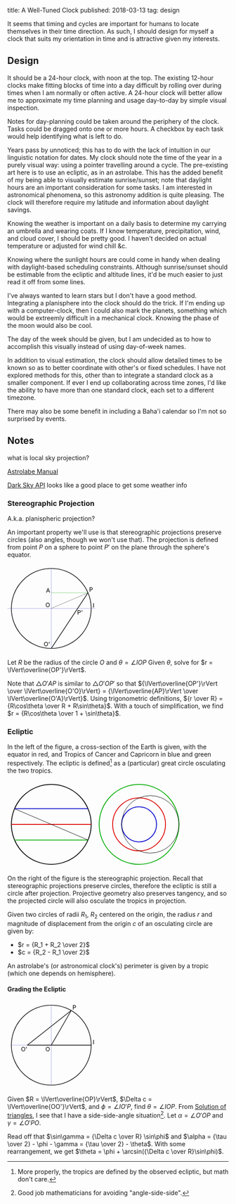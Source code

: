 title: A Well-Tuned Clock
published: 2018-03-13
tag: design

It seems that timing and cycles are important for humans to locate themselves in their time direction.
As such, I should design for myself a clock that suits my orientation in time and is attractive given my interests.

## Design

It should be a 24-hour clock, with noon at the top.
The existing 12-hour clocks make fitting blocks of time into a day difficult by rolling over during times when I am normally or often active.
A 24-hour clock will better allow me to approximate my time planning and usage day-to-day by simple visual inspection.

Notes for day-planning could be taken around the periphery of the clock.
Tasks could be dragged onto one or more hours.
A checkbox by each task would help identifying what is left to do.

Years pass by unnoticed; this has to do with the lack of intuition in our linguistic notation for dates.
My clock should note the time of the year in a purely visual way: using a pointer travelling around a cycle.
The pre-existing art here is to use an ecliptic, as in an astrolabe.
This has the added benefit of my being able to visually estimate sunrise/sunset; note that daylight hours are an important consideration for some tasks.
I am interested in astronomical phenomena, so this astronomy addition is quite pleasing.
The clock will therefore require my latitude and information about daylight savings.

Knowing the weather is important on a daily basis to determine my carrying an umbrella and wearing coats.
If I know temperature, precipitation, wind, and cloud cover, I should be pretty good.
I haven't decided on actual temperature or adjusted for wind chill &c.

Knowing where the sunlight hours are could come in handy when dealing with daylight-based scheduling constraints.
Although sunrise/sunset should be estimable from the ecliptic and altitude lines, it'd be much easier to just read it off from some lines.

I've always wanted to learn stars but I don't have a good method.
Integrating a planisphere into the clock should do the trick.
If I'm ending up with a computer-clock, then I could also mark the planets, something which would be extreemly difficult in a mechanical clock.
Knowing the phase of the moon would also be cool.

The day of the week should be given, but I am undecided as to how to accomplish this visually instead of using day-of-week names.

In addition to visual estimation, the clock should allow detailed times to be known so as to better coordinate with other's or fixed schedules.
I have not explored methods for this, other than to integrate a standard clock as a smaller component.
If ever I end up collaborating across time zones, I'd like the ability to have more than one standard clock, each set to a different timezone.

There may also be some benefit in including a Baha'i calendar so I'm not so surprised by events.


## Notes

what is local sky projection?

[Astrolabe Manual](/static/supplements/papers/Astrolabe_the_Missing_Manual.pdf)

[Dark Sky API](https://darksky.net/dev) looks like a good place to get some weather info


### Stereographic Projection

A.k.a. planispheric projection?

An important property we'll use is that stereographic projections preserve circles (also angles, though we won't use that).
The projection is defined from point $P$ on a sphere to point $P'$ on the plane through the sphere's equator.

<svg width=200 height=200 viewBox="-1.1 -1.1 2.2 2.2">
    <circle cx=0 cy=0 r=1 fill=none stroke=#000 stroke-width=0.015 />
    <line x1=-1.1 y1=0 x2=1.1 y2=0 stroke=#44C stroke-width=0.005 />
    <line x1=0 y1=-1 x2=0 y2=1 stroke=#44C stroke-width=0.005 />
    <line x1=0 y1=0 x2=0.920 y2=-0.391 stroke=#000 stroke-width=0.005 />
    <line x1=0 y1=1 x2=0.920 y2=-0.391 stroke=#000 stroke-width=0.015 />
    <text x=-0.03 y=-0.03 text-anchor=end font-size=0.15>O</text>
    <text x=-0.03 y=0.95 text-anchor=end font-size=0.15>O'</text>
    <text x=1.04 y=-0.02 text-anchor=start font-size=0.15>I</text>
    <text x=0.950 y=-0.421 text-anchor=start font-size=0.15>P</text>
    <text x=0.65 y=0.15 text-anchor=start font-size=0.15>P'</text>
    <line x1=0 y1=-0.391 x2=0.920 y2=-0.391 stroke=#0A0 stroke-width=0.005 />
    <text x=-0.03 y=-0.391 text-anchor=end font-size=0.15>A</text>
</svg>

Let $R$ be the radius of the circle $O$ and $\theta = \angle IOP$
Given $\theta$, solve for $r = \lVert\overline{OP'}\rVert$.

Note that $\triangle O'AP$ is similar to $\triangle O'OP'$ so that ${\lVert\overline{OP'}\rVert \over \lVert\overline{O'O}\rVert} = {\lVert\overline{AP}\rVert \over \lVert\overline{O'A}\rVert}$.
Using trigonometric definitions, ${r \over R} = {R\cos\theta \over R + R\sin\theta}$.
With a touch of simplification, we find $r = {R\cos\theta \over 1 + \sin\theta}$.

### Ecliptic

In the left of the figure, a cross-section of the Earth is given, with the equator in red, and Tropics of Cancer and Capricorn in blue and green respectively.
The ecliptic is defined[^pedantry] as a (particular) great circle osculating the two tropics.

<svg width=400 height=200 viewBox="-1.1 -1.1 4.4 2.2">
    <circle cx=0 cy=0 r=1 fill=none stroke=#000 stroke-width=0.02 />
    <line x1=-1 y1=0 x2=1 y2=0 stroke=#D00 stroke-width=0.02 />
    <line x1=-0.920 y1=0.391 x2=0.920 y2=0.391 stroke=#0A0 stroke-width=0.02 />
    <line x1=-0.920 y1=-0.391 x2=0.920 y2=-0.391 stroke=#00C stroke-width=0.02 />
    <line x1=-0.920 y1=-0.391 x2=0.920 y2=0.391 stroke=#000 stroke-width=0.01 />
    <g transform="translate(2.2,0)">
        <circle cx=0 cy=0 r=1 fill=none stroke=#0A0 stroke-width=0.02 />
        <circle cx=0 cy=0 r=0.66188 fill=none stroke=#D00 stroke-width=0.02 />
        <circle cx=0 cy=0 r=0.43809 fill=none stroke=#00C stroke-width=0.02 />
        <circle cx=0.28096 cy=0 r=0.71904 fill=none stroke=#000 stroke-width=0.01 />
    </g>
</svg>

On the right of the figure is the stereographic projection.
Recall that stereographic projections preserve circles, therefore the ecliptic is still a circle after projection.
Projective geometry also preserves tangency, and so the projected circle will also osculate the tropics in projection.

Given two circles of radii $R_1$, $R_2$ centered on the origin, the radius $r$ and magnitude of displacement from the origin $c$ of an osculating circle are given by:

  * $r = {R_1 + R_2 \over 2}$
  * $c = {R_2 - R_1 \over 2}$

An astrolabe's (or astronomical clock's) perimeter is given by a tropic (which one depends on hemisphere).

#### Grading the Ecliptic

<svg width=200 height=200 viewBox="-1.1 -1.1 2.2 2.2">
    <circle cx=0 cy=0 r=1 fill=none stroke=#000 stroke-width=0.015 />
    <line x1=-1 y1=0 x2=-0.6 y2=0 stroke=#44C stroke-width=0.005 />
    <line x1=-0.6 y1=0 x2=1 y2=0 stroke=#000 stroke-width=0.015 />
    <line x1=0 y1=-1 x2=0 y2=1 stroke=#44C stroke-width=0.005 />
    <line x1=0 y1=0 x2=0.5 y2=-0.86602 stroke=#000 stroke-width=0.015 />
    <line x1=-0.6 y1=0 x2=0.5 y2=-0.86602 stroke=#000 stroke-width=0.015 />
    <text x=-0.03 y=0.15 text-anchor=end font-size=0.15>O</text>
    <text x=-0.60 y=0.15 text-anchor=end font-size=0.15>O'</text>
    <text x=1.04 y=-0.02 text-anchor=start font-size=0.15>I</text>
    <text x=0.53 y=-0.89602 text-anchor=start font-size=0.15>P</text>
</svg>

Given $R = \lVert\overline{OP}\rVert$, $\Delta c = \lVert\overline{OO'}\rVert$, and $\phi = \angle IO'P$, find $\theta = \angle IOP$.
From [Solution of triangles](https://en.wikipedia.org/wiki/Solution_of_triangles#Two_sides_and_non-included_angle_given_.28SSA.29), I see that I have a side-side-angle situation[^nomenclature-ass].
Let $\alpha = \angle O'OP$ and $\gamma = \angle O'PO$.

Read off that $\sin\gamma = {\Delta c \over R} \sin\phi$ and $\alpha = {\tau \over 2} - \phi - \gamma = {\tau \over 2} - \theta$.
With some rearrangement, we get $\theta = \phi + \arcsin({\Delta c \over R}\sin\phi)$.


[^pedantry]: More properly, the tropics are defined by the observed ecliptic, but math don't care.
[^nomenclature-ass]: Good job mathematicians for avoiding "angle-side-side".